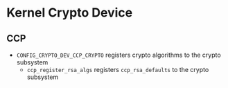 Kernel Crypto Device
====================

## CCP

- `CONFIG_CRYPTO_DEV_CCP_CRYPTO` registers crypto algorithms to the crypto
  subsystem
  - `ccp_register_rsa_algs` registers `ccp_rsa_defaults` to the crypto
    subsystem

